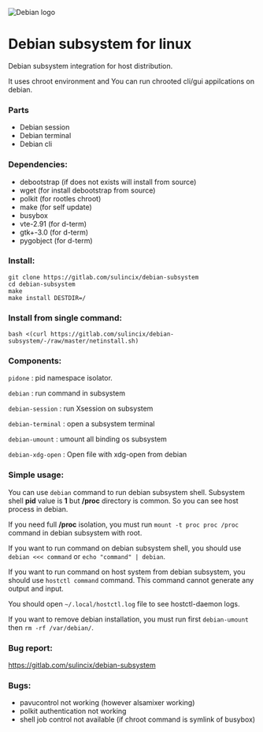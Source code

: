 ![Debian logo](https://gitlab.com/sulincix/debian-subsystem/-/raw/master/core/debian.svg)
# Debian subsystem for linux
Debian subsystem integration for host distribution.

It uses chroot environment and You can run chrooted cli/gui appilcations on debian.
### Parts
* Debian session
* Debian terminal
* Debian cli

### Dependencies:
* debootstrap (if does not exists will install from source)
* wget (for install debootstrap from source)
* polkit (for rootles chroot)
* make (for self update)
* busybox
* vte-2.91 (for d-term)
* gtk+-3.0 (for d-term)
* pygobject (for d-term)

### Install:
```shell
git clone https://gitlab.com/sulincix/debian-subsystem
cd debian-subsystem
make
make install DESTDIR=/
```

### Install from single command:
`bash <(curl https://gitlab.com/sulincix/debian-subsystem/-/raw/master/netinstall.sh)`

### Components:
`pidone`           : pid namespace isolator.

`debian`           : run command in subsystem

`debian-session`   : run Xsession on subsystem

`debian-terminal`  : open a subsystem terminal

`debian-umount`    : umount all binding os subsystem

`debian-xdg-open`  : Open file with xdg-open from debian

### Simple usage:
You can use `debian` command to run debian subsystem shell. Subsystem shell **pid** value is **1** but **/proc** directory is common. So you can see host process in debian.

If you need full **/proc** isolation, you must run `mount -t proc proc /proc` command in debian subsystem with root.

If you want to run command on debian subsystem shell, you should use `debian <<< command` or `echo "command" | debian`. 

If you want to run command on host system from debian subsystem, you should use `hostctl command` command. This command cannot generate any output and input.

You should open `~/.local/hostctl.log` file to see hostctl-daemon logs.

If you want to remove debian installation, you must run first `debian-umount` then `rm -rf /var/debian/`.

### Bug report:
https://gitlab.com/sulincix/debian-subsystem

### Bugs:
* pavucontrol not working (however alsamixer working)
* polkit authentication not working
* shell job control not available (if chroot command is symlink of busybox)

